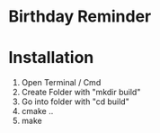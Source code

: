 # Birthday Reminder
# Installation
1. Open Terminal / Cmd
2. Create Folder with "mkdir build"
3. Go into folder with "cd build"
4. cmake ..
5. make
